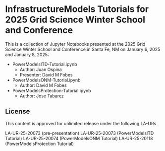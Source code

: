 # InfrastructureModels Tutorials for 2025 Grid Science Winter School and Conference

This is a collection of Jupyter Notebooks presented at the 2025 Grid Science Winter School and Conference in Santa Fe, NM on January 6, 2025 and January 8, 2025:

- PowerModelsITD-Tutorial.ipynb
  - Author: Juan Ospina
  - Presenter: David M Fobes
- PowerModelsONM-Tutorial.ipynb
  - Author: David M Fobes
- PowerModelsProtection-Tutorial.ipynb
  - Author: Jose Tabarez

## License

This content is approved for unlimited release under the following LA-URs

LA-UR-25-20073 (pre-presentation)
LA-UR-25-20073 (PowerModelsITD Tutorial)
LA-UR-25-20074 (PowerModelsONM Tutorial)
LA-UR-25-20118 (PowerModelsProtection Tutorial)
